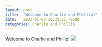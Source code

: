 ```yaml
---
layout: post
title:  "Welcome to Charlie and Phillip!"
date:   2023-01-03 10:33:51 -0500
categories: Charlie and Phillip
---
```

Welcome to Charlie and Phillip!
<img src="{{site.baseurl}}/assets/images/lyle.jpg">
